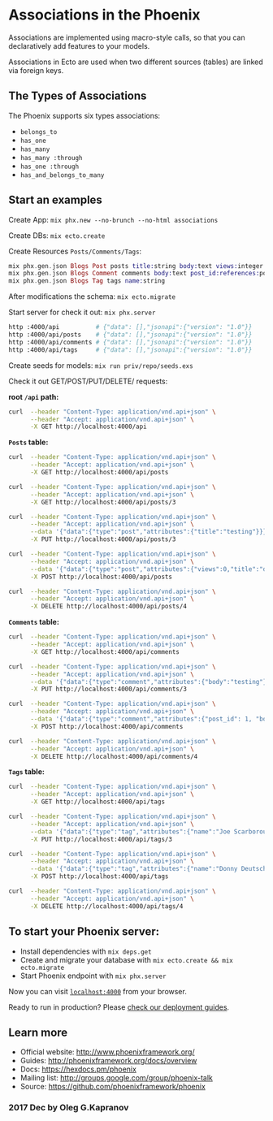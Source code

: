# Associations in the Phoenix

Associations are implemented using macro-style calls, so that you can
declaratively add features to your models.

Associations in Ecto are used when two different sources (tables) are
linked via foreign keys.

## The Types of Associations

The Phoenix supports six types associations:

* `belongs_to`
* `has_one`
* `has_many`
* `has_many :through`
* `has_one :through`
* `has_and_belongs_to_many`

## Start an examples

Create App: `mix phx.new --no-brunch --no-html associations`

Create DBs: `mix ecto.create`

Create Resources `Posts/Comments/Tags`:

```elixir
mix phx.gen.json Blogs Post posts title:string body:text views:integer is_published:boolean
mix phx.gen.json Blogs Comment comments body:text post_id:references:posts
mix phx.gen.json Blogs Tag tags name:string
```

After modifications the schema: `mix ecto.migrate`

Start server for check it out: `mix phx.server`

```bash
http :4000/api          # {"data": [],"jsonapi":{"version": "1.0"}}
http :4000/api/posts    # {"data": [],"jsonapi":{"version": "1.0"}}
http :4000/api/comments # {"data": [],"jsonapi":{"version": "1.0"}}
http :4000/api/tags     # {"data": [],"jsonapi":{"version": "1.0"}}
```

Create seeds for models: `mix run priv/repo/seeds.exs`

Check it out GET/POST/PUT/DELETE/ requests:

**root `/api` path:**

```bash
curl  --header "Content-Type: application/vnd.api+json" \
      --header "Accept: application/vnd.api+json" \
      -X GET http://localhost:4000/api
```


**`Posts` table:**

```bash
curl  --header "Content-Type: application/vnd.api+json" \
      --header "Accept: application/vnd.api+json" \
      -X GET http://localhost:4000/api/posts

curl  --header "Content-Type: application/vnd.api+json" \
      --header "Accept: application/vnd.api+json" \
      -X GET http://localhost:4000/api/posts/3

curl  --header "Content-Type: application/vnd.api+json" \
      --header "Accept: application/vnd.api+json" \
      --data '{"data":{"type":"post","attributes":{"title":"testing"}}}' \
      -X PUT http://localhost:4000/api/posts/3

curl  --header "Content-Type: application/vnd.api+json" \
      --header "Accept: application/vnd.api+json" \
      --data '{"data":{"type":"post","attributes":{"views":0,"title":"demo","is_published":false,"body":"testing"}}}' \
      -X POST http://localhost:4000/api/posts

curl  --header "Content-Type: application/vnd.api+json" \
      --header "Accept: application/vnd.api+json" \
      -X DELETE http://localhost:4000/api/posts/4
```

**`Comments` table:**

```bash
curl  --header "Content-Type: application/vnd.api+json" \
      --header "Accept: application/vnd.api+json" \
      -X GET http://localhost:4000/api/comments

curl  --header "Content-Type: application/vnd.api+json" \
      --header "Accept: application/vnd.api+json" \
      --data '{"data":{"type":"comment","attributes":{"body":"testing"}}}' \
      -X PUT http://localhost:4000/api/comments/3

curl  --header "Content-Type: application/vnd.api+json" \
      --header "Accept: application/vnd.api+json" \
      --data '{"data":{"type":"comment","attributes":{"post_id": 1, "body":"testing"}}}' \
      -X POST http://localhost:4000/api/comments

curl  --header "Content-Type: application/vnd.api+json" \
      --header "Accept: application/vnd.api+json" \
      -X DELETE http://localhost:4000/api/comments/4
```

**`Tags` table:**

```bash
curl  --header "Content-Type: application/vnd.api+json" \
      --header "Accept: application/vnd.api+json" \
      -X GET http://localhost:4000/api/tags

curl  --header "Content-Type: application/vnd.api+json" \
      --header "Accept: application/vnd.api+json" \
      --data '{"data":{"type":"tag","attributes":{"name":"Joe Scarborought"}}}' \
      -X PUT http://localhost:4000/api/tags/3

curl  --header "Content-Type: application/vnd.api+json" \
      --header "Accept: application/vnd.api+json" \
      --data '{"data":{"type":"tag","attributes":{"name":"Donny Deutsch"}}}' \
      -X POST http://localhost:4000/api/tags

curl  --header "Content-Type: application/vnd.api+json" \
      --header "Accept: application/vnd.api+json" \
      -X DELETE http://localhost:4000/api/tags/4
```

## To start your Phoenix server:

  * Install dependencies with `mix deps.get`
  * Create and migrate your database with `mix ecto.create && mix ecto.migrate`
  * Start Phoenix endpoint with `mix phx.server`

Now you can visit [`localhost:4000`](http://localhost:4000) from your browser.

Ready to run in production? Please [check our deployment guides](http://www.phoenixframework.org/docs/deployment).

## Learn more

  * Official website: http://www.phoenixframework.org/
  * Guides: http://phoenixframework.org/docs/overview
  * Docs: https://hexdocs.pm/phoenix
  * Mailing list: http://groups.google.com/group/phoenix-talk
  * Source: https://github.com/phoenixframework/phoenix

### 2017 Dec by Oleg G.Kapranov
